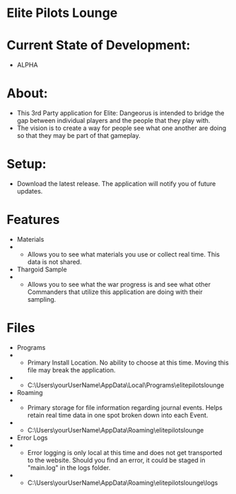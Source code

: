 # Elite Pilots Lounge

# Current State of Development: 
- ALPHA

# About:
- This 3rd Party application for Elite: Dangeorus is intended to bridge the gap between individual players and the people that they play with.
- The vision is to create a way for people see what one another are doing so that they may be part of that gameplay.

# Setup:
- Download the latest release. The application will notify you of future updates.

# Features
- Materials
- - Allows you to see what materials you use or collect real time. This data is not shared.
- Thargoid Sample
- - Allows you to see what the war progress is and see what other Commanders that utilize this application are doing with their sampling.
 
# Files
- Programs
- - Primary Install Location. No ability to choose at this time. Moving this file may break the application.
- - C:\Users\yourUserName\AppData\Local\Programs\elitepilotslounge
- Roaming
- - Primary storage for file information regarding journal events. Helps retain real time data in one spot broken down into each Event.
- - C:\Users\yourUserName\AppData\Roaming\elitepilotslounge
- Error Logs
- - Error logging is only local at this time and does not get transported to the website. Should you find an error, it could be staged in "main.log" in the logs folder.
- - C:\Users\yourUserName\AppData\Roaming\elitepilotslounge\logs
